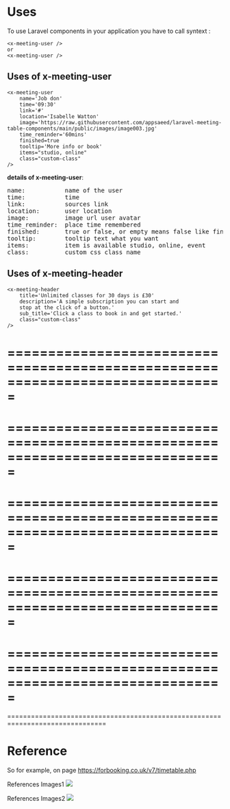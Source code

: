 # Uses

To use Laravel components in your application you have to call syntext :

    <x-meeting-user />
    or
    <x-meeting-user />

## Uses of x-meeting-user

    <x-meeting-user 
        name='Job don'
        time='09:30' 
        link='#' 
        location='Isabelle Watton'
        image='https://raw.githubusercontent.com/appsaeed/laravel-meeting-table-components/main/public/images/image003.jpg' 
        time_reminder='60mins' 
        finished=true
        tooltip='More info or book'
        items="studio, online"
        class="custom-class"
    />

**details of x-meeting-user**:
<pre>
name:           name of the user
time:           time 
link:           sources link
location:       user location
image:          image url user avatar
time_reminder:  place time remembered
finished:       true or false, or empty means false like finished=""
tooltip:        tooltip text what you want
items:          item is available studio, online, event
class:          custom css class name
</pre>


## Uses of x-meeting-header

    <x-meeting-header 
        title='Unlimited classes for 30 days is £30'
        description='A simple subscription you can start and
        stop at the click of a button.'
        sub_title='Click a class to book in and get started.'
        class="custom-class"
    />













===============================================================================
===============================================================================
===============================================================================
===============================================================================
===============================================================================
===============================================================================
===============================================================================
===============================================================================
===============================================================================
===============================================================================
===============================================================================

# Reference

So for example, on page https://forbooking.co.uk/v7/timetable.php

References Images1
![](https://fiverr-res.cloudinary.com/image/upload/f_auto,q_auto/v1/secured-attachments/messaging_message/attachment/b0a708b1e0e454ba92576b5dc1cee157-1723300589057/image1.png?__cld_token__=exp=1723481957~hmac=56ced1d863bf5a7b3e6d47a5723834222078feaa984a12c2cb1efc84bc86b872)

References Images2
![](https://fiverr-res.cloudinary.com/image/upload/f_auto,q_auto/v1/secured-attachments/messaging_message/attachment/d4f67fb999f4ba6daea7b35f9c20e10d-1723300589079/image2.png?__cld_token__=exp=1723481957~hmac=b963b87aa08a438d6db73ba9398e103425cc1195457f0ee180a1a06861ba119d)
